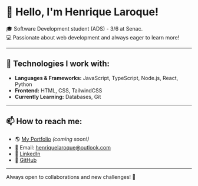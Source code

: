 # 👋 Hello, I'm Henrique Laroque!

🎓 Software Development student (ADS) - 3/6 at Senac.  
💻 Passionate about web development and always eager to learn more!  

---

## 🚀 Technologies I work with:
- **Languages & Frameworks:** JavaScript, TypeScript, Node.js, React, Python  
- **Frontend:** HTML, CSS, TailwindCSS  
- **Currently Learning:** Databases, Git  

---

## 📫 How to reach me:
- 🌎 [My Portfolio](#) *(coming soon!)*  
- 📩 Email: henriquelaroque@outlook.com  
- 💼 [LinkedIn](https://www.linkedin.com/in/henrique-laroque-32b649329/)  
- 🐙 [GitHub](https://github.com/ricklaroque)  

---

Always open to collaborations and new challenges! 🚀
